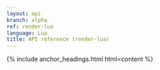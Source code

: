 ```yaml
---
layout: api
branch: alpha
ref: render-lua
language: Lua
title: API reference (render-lua)
---
```

{% include anchor_headings.html html=content %}